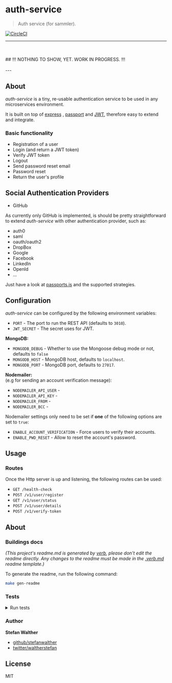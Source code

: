 # auth-service

> Auth service (for sammler).

[![CircleCI](https://img.shields.io/circleci/project/github/sammler/auth-service.svg)](https://circleci.com/gh/sammler/auth-service)

---
<br/>
<br/>
## !!! NOTHING TO SHOW, YET. WORK IN PROGRESS. !!!
<br/>
<br/>
---

## About
_auth-service_ is a tiny, re-usable authentication service to be used in any microservices environment.

It is built on top of [express](https://expressjs.com/) , [passport](http://passportjs.org/) and [JWT](https://jwt.io/), therefore easy to extend and integrate.

### Basic functionality

- Registration of a user
- Login (and return a JWT token)
- Verify JWT token
- Logout
- Send password reset email
- Password reset
- Return the user's profile

## Social Authentication Providers

- GitHub

As currently only GitHub is implemented, is should be pretty straightforward to extend _auth-service_ with other authentication provider, such as:
 
- auth0
- saml
- oauth/oauth2
- DropBox
- Google
- Facebook
- LinkedIn
- OpenId
- ...

Just have a look at [passports.js](http://passportjs.org/) and the supported strategies.

## Configuration
_auth-service_ can be configured by the following environment variables:

- `PORT` - The port to run the REST API (defaults to `3010`).
- `JWT_SECRET` - The secret uses for JWT.

**MongoDB:**

- `MONGODB_DEBUG` - Whether to use the Mongoose debug mode or not, defaults to `false`
- `MONGODB_HOST` - MongoDB host, defaults to `localhost`.
- `MONGODB_PORT` - MongoDB port, defaults to `27017`. 

**Nodemailer:**   
(e.g for sending an account verification message):

- `NODEMAILER_API_USER` - 
- `NODEMAILER_API_KEY` - 
- `NODEMAILER_FROM` - 
- `NODEMAILER_BCC` - 

Nodemailer settings only need to be set if **one** of the following options are set to `true`:

- `ENABLE_ACCOUNT_VERIFICATION` - Force users to verify their accounts.
- `ENABLE_PWD_RESET` - Allow to reset the account's password.

## Usage

### Routes
Once the Http server is up and listening, the following routes can be used:

- `GET /health-check`
- `POST /v1/user/register`
- `GET /v1/user/status`
- `POST /v1/user/details`
- `POST /v1/verify-token`

## About

### Buildings docs
_(This project's readme.md is generated by [verb](https://github.com/verbose/verb-generate-readme), please don't edit the readme directly. Any changes to the readme must be made in the [.verb.md](.verb.md) readme template.)_

To generate the readme, run the following command:

```sh
make gen-readme
```

### Tests
<details>
<summary>Run tests</summary>

### Run tests

Running and reviewing unit tests is a great way to get familiarized with a library and its API. You can install dependencies and run tests with the following command:

**Start MongoDB**:  
The following command will spin up a MongoDB instance to be used in the **integration tests** at port 27018 (to prevent conflicts with the default port).

```sh
$ npm run dc-dev-up
```

---

Then run one of the following options:

**Run all tests** (both unit and integration tests):
```sh
$ npm run test
```

**Run integration tests**:

```sh
// A running MongoDB instance is required
$ npm run test:integration
```

**Run unit tests**:
```sh
$ npm run test:unit
```

**Run all tests and generate code-coverage**:
```sh
$ npm run test:coverage
```

---

</details>

### Author
**Stefan Walther**

* [github/stefanwalther](https://github.com/stefanwalther)
* [twitter/waltherstefan](http://twitter.com/waltherstefan)

## License
MIT

